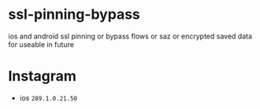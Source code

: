 # ssl-pinning-bypass
ios and android ssl pinning or bypass flows or saz or encrypted saved data for useable in future

# Instagram
* ios `289.1.0.21.50`
